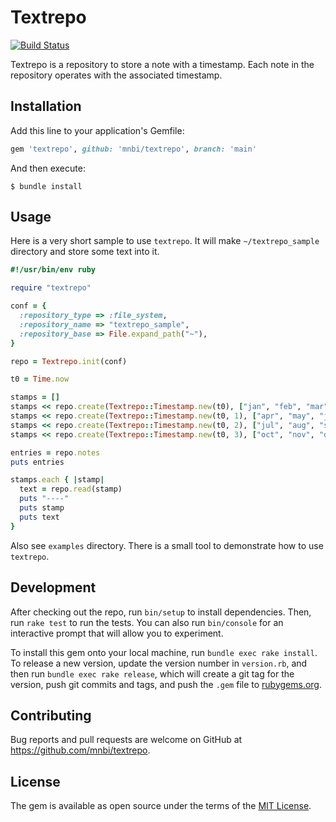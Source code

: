 # Textrepo

[![Build Status](https://travis-ci.org/mnbi/textrepo.svg?branch=main)](https://travis-ci.org/mnbi/textrepo)

Textrepo is a repository to store a note with a timestamp.  Each note
in the repository operates with the associated timestamp.

## Installation

Add this line to your application's Gemfile:

```ruby
gem 'textrepo', github: 'mnbi/textrepo', branch: 'main'
```

And then execute:

    $ bundle install

## Usage

Here is a very short sample to use `textrepo`.  It will make
`~/textrepo_sample` directory and store some text into it.

``` ruby
#!/usr/bin/env ruby

require "textrepo"

conf = {
  :repository_type => :file_system,
  :repository_name => "textrepo_sample",
  :repository_base => File.expand_path("~"),
}

repo = Textrepo.init(conf)

t0 = Time.now

stamps = []
stamps << repo.create(Textrepo::Timestamp.new(t0), ["jan", "feb", "mar"])
stamps << repo.create(Textrepo::Timestamp.new(t0, 1), ["apr", "may", "jun"])
stamps << repo.create(Textrepo::Timestamp.new(t0, 2), ["jul", "aug", "sep"])
stamps << repo.create(Textrepo::Timestamp.new(t0, 3), ["oct", "nov", "dec"])

entries = repo.notes
puts entries

stamps.each { |stamp|
  text = repo.read(stamp)
  puts "----"
  puts stamp
  puts text
}
```

Also see `examples` directory.  There is a small tool to demonstrate
how to use `textrepo`.

## Development

After checking out the repo, run `bin/setup` to install dependencies. Then, run `rake test` to run the tests. You can also run `bin/console` for an interactive prompt that will allow you to experiment.

To install this gem onto your local machine, run `bundle exec rake install`. To release a new version, update the version number in `version.rb`, and then run `bundle exec rake release`, which will create a git tag for the version, push git commits and tags, and push the `.gem` file to [rubygems.org](https://rubygems.org).

## Contributing

Bug reports and pull requests are welcome on GitHub at https://github.com/mnbi/textrepo.


## License

The gem is available as open source under the terms of the [MIT License](https://opensource.org/licenses/MIT).
